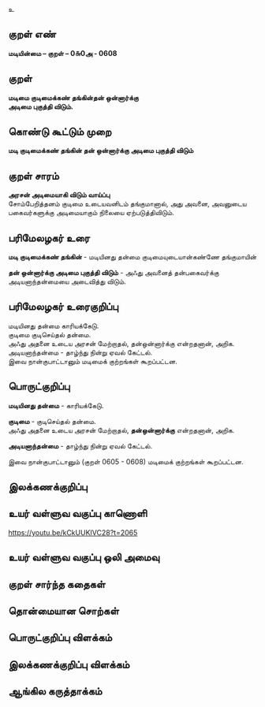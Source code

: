 உ

## குறள் எண் 

**மடியின்மை – குறள் – 0௬0அ - 0608**  

## குறள் 

**மடிமை குடிமைக்கண் தங்கின்தன் ஒன்னார்க்கு  
அடிமை புகுத்தி விடும்.**  

## கொண்டு கூட்டும் முறை

**மடி குடிமைக்கண் தங்கின் தன் ஒன்னார்க்கு அடிமை புகுத்தி விடும்**

## குறள் சாரம் 

**அரசன் அடிமையாகி விடும் வாய்ப்பு**  
சோம்பேறித்தனம் குடிமை உடையவனிடம் தங்குமானால், அது அவனை, அவனுடைய பகைவர்களுக்கு அடிமையாகும் நிலையை ஏற்படுத்திவிடும்.  

## பரிமேலழகர் உரை

**மடி குடிமைக்கண் தங்கின்** - மடியினது தன்மை குடிமையுடையான்கண்ணே தங்குமாயின்  

**தன் ஒன்னார்க்கு அடிமை புகுத்தி விடும்** - அஃது அவனைத் தன்பகைவர்க்கு அடியனாந்தன்மையை அடைவித்து விடும்.  


## பரிமேலழகர் உரைகுறிப்பு   

மடியினது தன்மை காரியக்கேடு.  
குடிமை குடிசெய்தல் தன்மை.   
அஃது அதனை உடைய அரசன் மேற்றாதல், தன்ஒன்னார்க்கு என்றதனான், அறிக.  
அடியனாந்தன்மை - தாழ்ந்து நின்று ஏவல் கேட்டல்.      
இவை நான்குபாட்டானும் மடிமைக் குற்றங்கள் கூறப்பட்டன.  


## பொருட்குறிப்பு 

**மடியினது தன்மை** - காரியக்கேடு.  

**குடிமை** - குடிசெய்தல் தன்மை.   
அஃது அதனை உடைய அரசன் மேற்றாதல், **தன்ஒன்னார்க்கு** என்றதனான், அறிக.  

**அடியனாந்தன்மை** - தாழ்ந்து நின்று ஏவல் கேட்டல். 

இவை நான்குபாட்டானும் (குறள் 0605 - 0608) மடிமைக் குற்றங்கள் கூறப்பட்டன.  

## இலக்கணக்குறிப்பு  


## உயர் வள்ளுவ வகுப்பு காணொளி

https://youtu.be/kCkUUKIVC28?t=2065 

## உயர் வள்ளுவ வகுப்பு ஒலி அமைவு 

 
## குறள் சார்ந்த கதைகள் 


## தொன்மையான சொற்கள்


## பொருட்குறிப்பு விளக்கம்


## இலக்கணக்குறிப்பு விளக்கம்


## ஆங்கில கருத்தாக்கம் 



